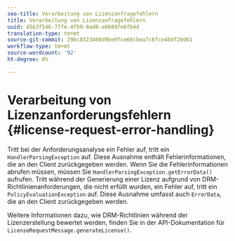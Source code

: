 ```yaml
---
seo-title: Verarbeitung von Lizenzanfragefehlern
title: Verarbeitung von Lizenzanfragefehlern
uuid: 4563f546-77fe-4fb9-9ad8-a0689fe6fb4d
translation-type: tm+mt
source-git-commit: 29bc8323460d9be0fce66cbea7c6fce46df20d61
workflow-type: tm+mt
source-wordcount: '92'
ht-degree: 0%

---
```



# Verarbeitung von Lizenzanforderungsfehlern {#license-request-error-handling}

Tritt bei der Anforderungsanalyse ein Fehler auf, tritt ein `HandlerParsingException` auf. Diese Ausnahme enthält Fehlerinformationen, die an den Client zurückgegeben werden. Wenn Sie die Fehlerinformationen abrufen müssen, müssen Sie `HandlerParsingException.getErrorData()` aufrufen. Tritt während der Generierung einer Lizenz aufgrund von DRM-Richtlinienanforderungen, die nicht erfüllt wurden, ein Fehler auf, tritt ein `PolicyEvaluationException` auf. Diese Ausnahme umfasst auch `ErrorData`, die an den Client zurückgegeben werden.

Weitere Informationen dazu, wie DRM-Richtlinien während der Lizenzerstellung bewertet werden, finden Sie in der API-Dokumentation für `LicenseRequestMessage.generateLicense()`.
